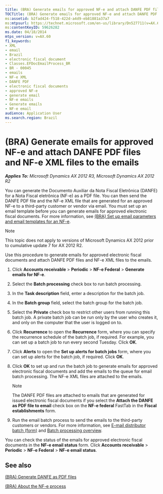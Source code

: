```yaml
---
title: (BRA) Generate emails for approved NF-e and attach DANFE PDF files and NF-e XML files to the emails
TOCTitle: (BRA) Generate emails for approved NF-e and attach DANFE PDF files and NF-e XML files to the emails
ms:assetid: b2fad424-f518-422d-a4d9-eb81881a37a7
ms:mtpsurl: https://technet.microsoft.com/en-us/library/Dn527711(v=AX.60)
ms:contentKeyID: 59626282
ms.date: 04/18/2014
mtps_version: v=AX.60
f1_keywords:
- XML
- email
- Brazil
- electronic fiscal document
- Classes.EFDocEmailProcess_BR
- BR - 00045
- emails
- NF-e XML
- DANFE PDF
- electronic fiscal documents
- approved NF-e
- generate email
- NF-e emails
- Generate emails
- NF-e email
audience: Application User
ms.search.region: Brazil
---
```


# (BRA) Generate emails for approved NF-e and attach DANFE PDF files and NF-e XML files to the emails 


_**Applies To:** Microsoft Dynamics AX 2012 R3, Microsoft Dynamics AX 2012 R2_

You can generate the Documento Auxiliar da Nota Fiscal Eletrônica (DANFE) for a Nota Fiscal eletrônica (NF-e) as a PDF file. You can then send the DANFE PDF file and the NF-e XML file that are generated for an approved NF-e to a third-party customer or vendor via email. You must set up an email template before you can generate emails for approved electronic fiscal documents. For more information, see [(BRA) Set up email parameters and email templates for an NF-e](bra-set-up-email-parameters-and-email-templates-for-an-nf-e.md).


> [!NOTE]
> <P>This topic does not apply to versions of Microsoft Dynamics AX 2012 prior to cumulative update 7 for AX 2012 R2.</P>



Use this procedure to generate emails for approved electronic fiscal documents and attach DANFE PDF files and NF-e XML files to the emails.

1.  Click **Accounts receivable** \> **Periodic** \> **NF-e Federal** \> **Generate emails for NF-e**.

2.  Select the **Batch processing** check box to run batch processing.

3.  In the **Task description** field, enter a description for the batch job.

4.  In the **Batch group** field, select the batch group for the batch job.

5.  Select the **Private** check box to restrict other users from running this batch job. A private batch job can be run only by the user who creates it, and only on the computer that the user is logged on to.

6.  Click **Recurrence** to open the **Recurrence** form, where you can specify the recurrence schedule of the batch job, if required. For example, you can set up a batch job to run every second Tuesday. Click **OK**.

7.  Click **Alerts** to open the **Set up alerts for batch jobs** form, where you can set up alerts for the batch job, if required. Click **OK**.

8.  Click **OK** to set up and run the batch job to generate emails for approved electronic fiscal documents and add the emails to the queue for email batch processing. The NF-e XML files are attached to the emails.
    

    > [!NOTE]
    > <P>The DANFE PDF files are attached to emails that are generated for issued electronic fiscal documents if you select the <STRONG>Attach the DANFE as PDF file to email</STRONG> check box on the <STRONG>NF-e federal</STRONG> FastTab in the <STRONG>Fiscal establishments</STRONG> form.</P>



9.  Run the email batch process to send the emails to the third-party customers or vendors. For more information, see [E-mail distributor batch (form)](https://technet.microsoft.com/en-us/library/bb147537\(v=ax.60\)) and [Batch processing overview](batch-processing-overview.md).

You can check the status of the emails for approved electronic fiscal documents in the **NF-e email status** form. Click **Accounts receivable** \> **Periodic** \> **NF-e Federal** \> **NF-e email status**.

## See also

[(BRA) Generate DANFE as PDF files](bra-generate-danfe-as-pdf-files.md)

[(BRA) About the NF-e process](bra-about-the-nf-e-process.md)

  


